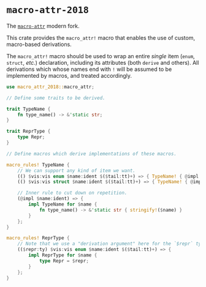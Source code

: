 # `macro-attr-2018`

The [`macro-attr`](https://crates.io/crates/macro-attr) modern fork.

This crate provides the `macro_attr!` macro that enables the use of custom, macro-based derivations.

The `macro_attr!` macro should be used to wrap an entire *single* item (`enum`, `struct`, *etc.*) declaration,
including its attributes (both `derive` and others).
All derivations which whose names end with `!` will be assumed to be implemented by macros, and treated accordingly.

```rust
use macro_attr_2018::macro_attr;

// Define some traits to be derived.

trait TypeName {
    fn type_name() -> &'static str;
}

trait ReprType {
    type Repr;
}

// Define macros which derive implementations of these macros.

macro_rules! TypeName {
    // We can support any kind of item we want.
    (() $vis:vis enum $name:ident $($tail:tt)+) => { TypeName! { @impl $name } };
    (() $vis:vis struct $name:ident $($tail:tt)+) => { TypeName! { @impl $name } };

    // Inner rule to cut down on repetition.
    (@impl $name:ident) => {
        impl TypeName for $name {
            fn type_name() -> &'static str { stringify!($name) }
        }
    };
}

macro_rules! ReprType {
    // Note that we use a "derivation argument" here for the `$repr` type.
    (($repr:ty) $vis:vis enum $name:ident $($tail:tt)+) => {
        impl ReprType for $name {
            type Repr = $repr;
        }
    };
}
```
